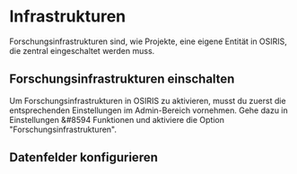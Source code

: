 # Infrastrukturen

<!-- md:version 1.4.1 -->
<!-- md:feature -->

Forschungsinfrastrukturen sind, wie Projekte, eine eigene Entität in OSIRIS, die zentral eingeschaltet werden muss.

## Forschungsinfrastrukturen einschalten

Um Forschungsinfrastrukturen in OSIRIS zu aktivieren, musst du zuerst die entsprechenden Einstellungen im Admin-Bereich vornehmen. Gehe dazu in Einstellungen &#8594 Funktionen und aktiviere die Option "Forschungsinfrastrukturen".


## Datenfelder konfigurieren
<!-- md:version 1.5.0 --> 

